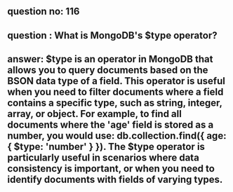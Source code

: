 
      
## question no: 116

## question : What is MongoDB's $type operator?

## answer: $type is an operator in MongoDB that allows you to query documents based on the BSON data type of a field. This operator is useful when you need to filter documents where a field contains a specific type, such as string, integer, array, or object. For example, to find all documents where the 'age' field is stored as a number, you would use: db.collection.find({ age: { $type: 'number' } }). The $type operator is particularly useful in scenarios where data consistency is important, or when you need to identify documents with fields of varying types.
      